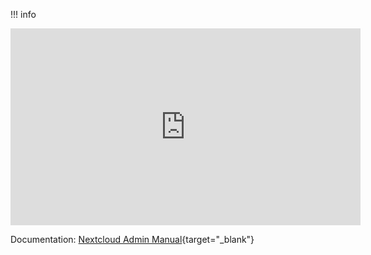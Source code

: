 !!! info
    <center><iframe width="560" height="315" src="https://www.youtube-nocookie.com/embed/OkGd_pNuYww?si=F5r4nF9Cj5zR0DAt" title="YouTube video player" frameborder="0" allow="accelerometer; autoplay; clipboard-write; encrypted-media; gyroscope; picture-in-picture; web-share" referrerpolicy="strict-origin-when-cross-origin" allowfullscreen></iframe></center>

    
    
Documentation: [Nextcloud Admin Manual](https://docs.nextcloud.com/server/latest/admin_manual/){target="_blank"} 